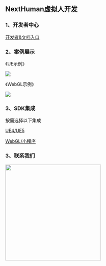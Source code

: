 ## NextHuman虚拟人开发

### 1、开发者中心
[开发者&文档入口](https://nexthuman.cn/developer)

### 2、案例展示
《UE示例》

<img src="https://cdn.wehome.cn/cmn/jpeg/META-8NA66KC1-OYLELYLD6GZZBDJJRXAM3-CZSJKLNL-T3.jpeg?_t=20231111" ></img>

《WebGL示例》

<img src="https://cdn.wehome.cn/cmn/png/META-1OB66K71-10MEORTT6W5W76LYS29Q2-LVYEQSNL-OG2.png"></img>

### 3、SDK集成
按需选择以下集成

[UE4/UE5](UE/README.md)

[WebGL/小程序](WebGL/README.md)


### 3、联系我们
<img src="https://cdn.wehome.cn/cmn/jpeg/META-8NA66KC1-C35FTNQMCNKYUAHXH3HV3-N0G59VNL-X1.jpeg?_t=20231111" height="300" width="300"></img>
